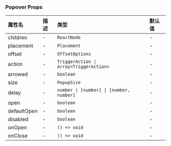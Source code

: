 ### Popover Props

| 属性名 | 描述 | 类型 | 默认值 |
| :-- | :-- | :-- | :-- |
| children | - | `ReactNode` | - |
| placement | - | `Placement` | - |
| offset | - | `OffsetOptions` | - |
| action | - | `TriggerAction \| Array<TriggerAction>` | - |
| arrowed | - | `boolean` | - |
| size | - | `PopupSize` | - |
| delay | - | `number \| [number] \| [number, number]` | - |
| open | - | `boolean` | - |
| defaultOpen | - | `boolean` | - |
| disabled | - | `boolean` | - |
| onOpen | - | `() => void` | - |
| onClose | - | `() => void` | - |
